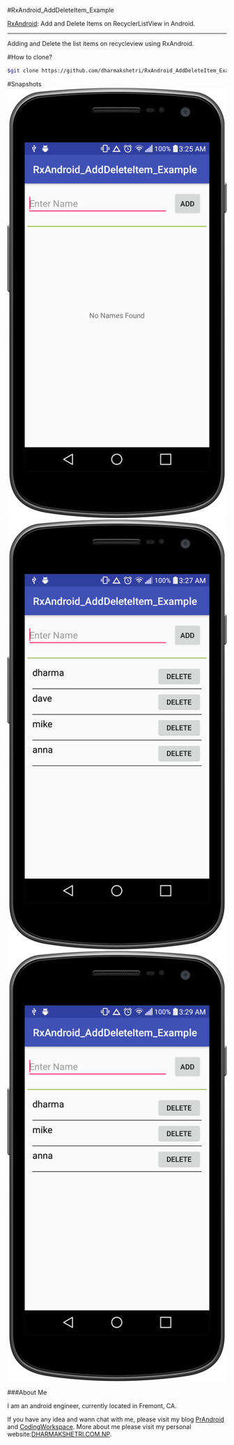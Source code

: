 #RxAndroid_AddDeleteItem_Example

[RxAndroid](https://github.com/ReactiveX/RxAndroid): Add and Delete Items on RecyclerListView in Android.

---
Adding and Delete the list items on recycleview using RxAndroid.

#How to clone?
```sh
$git clone https://github.com/dharmakshetri/RxAndroid_AddDeleteItem_Example.git
```
#Snapshots
![Snap1](https://raw.githubusercontent.com/dharmakshetri/RxAndroid_AddDeleteItem_Example/master/device-2016-12-13-032613.png)
![Snap2](https://raw.githubusercontent.com/dharmakshetri/RxAndroid_AddDeleteItem_Example/master/device-2016-12-13-032730.png)
![Snap3](https://raw.githubusercontent.com/dharmakshetri/RxAndroid_AddDeleteItem_Example/master/device-2016-12-13-032947.png)

###About Me

I am an android engineer, currently located in Fremont, CA.

If you have any idea and wann chat with me, please visit my blog [PrAndroid](http://www.prandroid.com) and [CodingWorkspace](http://www.codingworkspace.com). More about me please visit my personal website:[DHARMAKSHETRI.COM.NP](http://dharmakshetri.com.np/).
